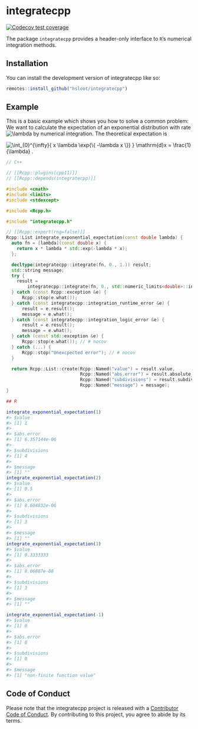
<!-- README.md is generated from README.Rmd. Please edit that file -->

# integratecpp

<!-- badges: start -->

[![Codecov test
coverage](https://codecov.io/gh/hsloot/integratecpp/branch/main/graph/badge.svg)](https://app.codecov.io/gh/hsloot/integratecpp?branch=main)
<!-- badges: end -->

The package `integratecpp` provides a header-only interface to `R`’s
numerical integration methods.

## Installation

You can install the development version of integratecpp like so:

``` r
remotes::install_github("hsloot/integratecpp")
```

## Example

This is a basic example which shows you how to solve a common problem:
We want to calculate the expectation of an exponential distribution with
rate
![\\lambda](https://latex.codecogs.com/png.image?%5Cdpi%7B110%7D&space;%5Cbg_white&space;%5Clambda "\lambda")
by numerical integration. The theoretical expectation is

![
  \\int\_{0}^{\\infty}{ x \\lambda \\exp{\\{ -\\lambda x \\}} } \\mathrm{d}x
    = \\frac{1}{\\lambda} .
](https://latex.codecogs.com/png.image?%5Cdpi%7B110%7D&space;%5Cbg_white&space;%0A%20%20%5Cint_%7B0%7D%5E%7B%5Cinfty%7D%7B%20x%20%5Clambda%20%5Cexp%7B%5C%7B%20-%5Clambda%20x%20%5C%7D%7D%20%7D%20%5Cmathrm%7Bd%7Dx%0A%20%20%20%20%3D%20%5Cfrac%7B1%7D%7B%5Clambda%7D%20.%0A "
  \int_{0}^{\infty}{ x \lambda \exp{\{ -\lambda x \}} } \mathrm{d}x
    = \frac{1}{\lambda} .
")

``` cpp
// C++

// [[Rcpp::plugins(cpp11)]]
// [[Rcpp::depends(integratecpp)]]

#include <cmath>
#include <limits>
#include <stdexcept>

#include <Rcpp.h>

#include "integratecpp.h"

// [[Rcpp::export(rng=false)]]
Rcpp::List integrate_exponential_expectation(const double lambda) {
  auto fn = [lambda](const double x) {
    return x * lambda * std::exp(-lambda * x);
  };

  decltype(integratecpp::integrate(fn, 0., 1.)) result;
  std::string message;
  try {
    result =
        integratecpp::integrate(fn, 0., std::numeric_limits<double>::infinity());
  } catch (const Rcpp::exception &e) {
      Rcpp::stop(e.what());
  } catch (const integratecpp::integration_runtime_error &e) {
      result = e.result();
      message = e.what();
  } catch (const integratecpp::integration_logic_error &e) {
      result = e.result();
      message = e.what();
  } catch (const std::exception &e) {
      Rcpp::stop(e.what()); // # nocov
  } catch (...) {
      Rcpp::stop("Unexcpected error"); // # nocov
  }

  return Rcpp::List::create(Rcpp::Named("value") = result.value,
                            Rcpp::Named("abs.error") = result.absolute_error,
                            Rcpp::Named("subdivisions") = result.subdivisions,
                            Rcpp::Named("message") = message);
}
```

``` r
## R

integrate_exponential_expectation(1)
#> $value
#> [1] 1
#> 
#> $abs.error
#> [1] 6.357144e-06
#> 
#> $subdivisions
#> [1] 4
#> 
#> $message
#> [1] ""
integrate_exponential_expectation(2)
#> $value
#> [1] 0.5
#> 
#> $abs.error
#> [1] 8.604832e-06
#> 
#> $subdivisions
#> [1] 3
#> 
#> $message
#> [1] ""
integrate_exponential_expectation(3)
#> $value
#> [1] 0.3333333
#> 
#> $abs.error
#> [1] 8.06807e-08
#> 
#> $subdivisions
#> [1] 3
#> 
#> $message
#> [1] ""

integrate_exponential_expectation(-1)
#> $value
#> [1] 0
#> 
#> $abs.error
#> [1] 0
#> 
#> $subdivisions
#> [1] 0
#> 
#> $message
#> [1] "non-finite function value"
```

## Code of Conduct

Please note that the integratecpp project is released with a
[Contributor Code of
Conduct](https://contributor-covenant.org/version/2/0/CODE_OF_CONDUCT.html).
By contributing to this project, you agree to abide by its terms.
